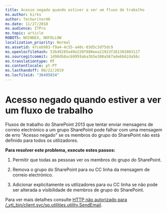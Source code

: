 ```yaml
---
title: Acesso negado quando estiver a ver um fluxo de trabalho
ms.author: kirks
author: Techwriter40
ms.date: 11/27/2018
ms.audience: ITPro
ms.topic: article
ROBOTS: NOINDEX, NOFOLLOW
localization_priority: Normal
ms.assetid: 47ceb983-f9a4-4c55-a40c-03d5c3d75dc9
ms.openlocfilehash: 53bd9285e49e220f880eea21923f261302003127
ms.sourcegitcommit: 1d98db8acb9959aba3b5e308a567ade6b62da56c
ms.translationtype: MT
ms.contentlocale: pt-PT
ms.lasthandoff: 08/22/2019
ms.locfileid: "36495834"
---
```

# <a name="access-denied-when-viewing-a-workflow"></a>Acesso negado quando estiver a ver um fluxo de trabalho

Fluxos de trabalho do SharePoint 2013 que tentar enviar mensagens de correio electrónico a um grupo SharePoint pode falhar com uma mensagem de erro "Acesso negado" se os membros do grupo do SharePoint não está definido para todos os utilizadores.
  
 **Para resolver este problema, execute estes passos:**
  
 1. Permitir que todas as pessoas ver os membros do grupo do SharePoint.
  
 2. Remova o grupo do SharePoint para ou CC linha da mensagem de correio electrónico.
  
 3. Adicionar explicitamente os utilizadores para ou CC linha se não pode ser alterada a visibilidade de membros de grupo do SharePoint.
  
Para ver mais detalhes consulte [HTTP não autorizado para /_vti_bin/client.svc/sp.utilities.utility.SendEmail](https://go.microsoft.com/fwlink/?linkid=2044694&amp;clcid=0x409).
  